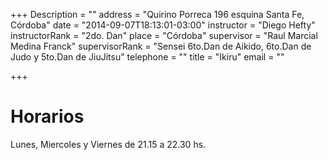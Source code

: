 +++
Description = ""
address = "Quirino Porreca 196 esquina Santa Fe, Córdoba"
date = "2014-09-07T18:13:01-03:00"
instructor = "Diego Hefty"
instructorRank = "2do. Dan"
place = "Córdoba"
supervisor = "Raul Marcial Medina Franck"
supervisorRank = "Sensei 6to.Dan de Aikido, 6to.Dan de Judo y 5to.Dan de JiuJitsu"
telephone = ""
title = "Ikiru"
email = ""

+++


Horarios
========

Lunes, Miercoles y Viernes de 21.15 a 22.30 hs.
